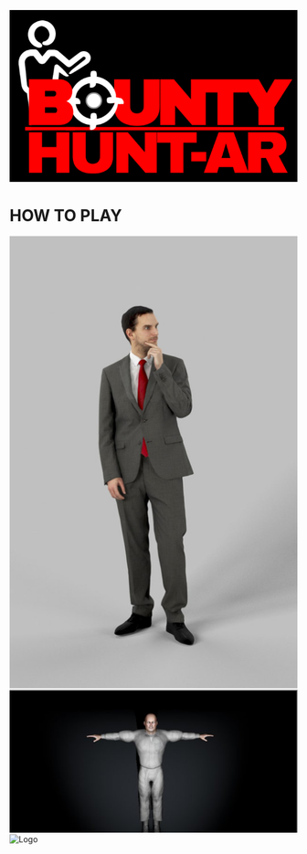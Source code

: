 ![Logo](/js/Images/bountyhuntarlogo.png)

# HOW TO PLAY

![Logo](/js/Images/Readme/Target.png)
![Logo](/js/Images/Readme/Guard.png)
![Logo](/js/Images/Readme/Finn.png)